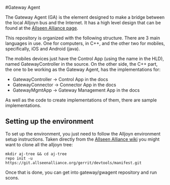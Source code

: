 #Gateway Agent

The Gateway Agent (GA) is the element designed to make a bridge between the 
local Alljoyn bus and the Internet. It has a high level design that can be
found at the [Allseen Alliance page](
https://wiki.allseenalliance.org/gateway/gatewayagent).

This repository is organized with the following structure. There are 3 main
languages in use. One for computers, in C++, and the other two for mobiles,
specifically, iOS and Android (java).

The mobiles devices just have the Control App (using the name in the HLD),
named GatewayController in the source. On the other side, the C++ part, the
one to be working as the Gateway Agent, has the implementations for:

 - GatewayController -> Control App in the docs
 - GatewayConnector -> Connector App in the docs
 - GatewayMgmtApp -> Gateway Management App in the docs

As well as the code to create implementations of them, there are sample
implementations.

## Setting up the environment

To set up the environment, you just need to follow the Alljoyn environment
setup instructions. Taken directly from the [Allseen Alliance wiki](
https://wiki.allseenalliance.org/develop/contributing_source_code) you might
want to clone all the alljoyn tree:

```
mkdir aj-tree && cd aj-tree
repo init -u https://git.allseenalliance.org/gerrit/devtools/manifest.git
```

Once that is done, you can get into gateway/gwagent repository and run
scons.